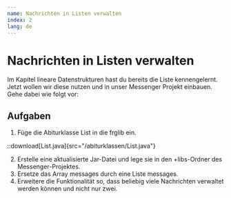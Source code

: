 ```yaml
---
name: Nachrichten in Listen verwalten
index: 2
lang: de
---
```


# Nachrichten in Listen verwalten

Im Kapitel lineare Datenstrukturen hast du bereits die Liste kennengelernt. Jetzt wollen wir diese nutzen und in unser Messenger Projekt einbauen. Gehe dabei wie folgt vor:

## Aufgaben

1. Füge die Abiturklasse List in die frglib ein.

::download[List.java]{src="/abiturklassen/List.java"}

2. Erstelle eine aktualisierte Jar-Datei und lege sie in den +libs-Ordner des Messenger-Projektes.
3. Ersetze das Array messages durch eine Liste messages.
4. Erweitere die Funktionalität so, dass beliebig viele Nachrichten verwaltet werden können und nicht nur zwei.
